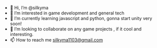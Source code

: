 - 👋 Hi, I’m @silkyma
- 👀 I’m interested in game development and general tech
- 🌱 I’m currently learning javascript and python, gonna start unity very soon!
- 💞️ I’m looking to collaborate on any game projects , if it cool and interesting.
- 📫 How to reach me silkyma1103@gmail.com

<!---
silkyma/silkyma is a ✨ special ✨ repository because its `README.md` (this file) appears on your GitHub profile.
You can click the Preview link to take a look at your changes.
--->
